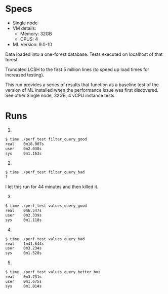 # Specs

- Single node
- VM details: 
    - Memory: 32GB
    - CPUS: 4
- ML Version: 9.0-10

Data loaded into a one-forest database.  Tests executed on localhost of that
forest.

Truncated LCSH to the first 5 million lines (to speed up load times for increased testing).

This run provides a series of results that function as a baseline test of the version of ML installed when 
the performance issue was first discovered.  See other Single node, 32GB, 4 vCPU instance tests

# Runs


1)
~~~bash
$ time ./perf_test filter_query_good
real    0m18.007s
user    0m2.038s
sys     0m1.163s
~~~


2)
~~~bash
$ time ./perf_test filter_query_bad
?
~~~
I let this run for 44 minutes and then killed it.

3)
~~~bash
$ time ./perf_test values_query_good
real    0m6.547s
user    0m2.339s
sys     0m1.118s
~~~


4)
~~~bash
$ time ./perf_test values_query_bad
real    1m41.644s
user    0m3.234s
sys     0m1.528s
~~~


5)
~~~bash
$ time ./perf_test values_query_better_but
real    0m3.731s
user    0m1.675s
sys     0m1.014s
~~~
